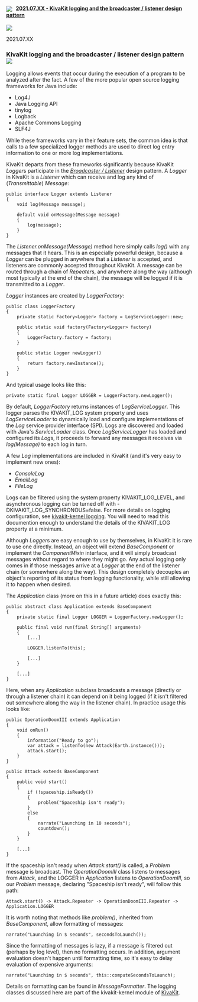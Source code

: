 
#### <img src="https://state-of-the-art.org/graphics/kivakit/kivakit-32.png" srcset="https://state-of-the-art.org/graphics/kivakit/kivakit-32-2x.png 2x" style="vertical-align:middle"/> &nbsp; [2021.07.XX - KivaKit logging and the broadcaster / listener design pattern](#converters)  

<img src="https://www.kivakit.org/images/horizontal-line-512.png" srcset="https://www.kivakit.org/images/horizontal-line-512-2x.png 2x" />
<a name = "converters"></a>

2021.07.XX

### KivaKit logging and the broadcaster / listener design pattern &nbsp; <img src="https://state-of-the-art.org/graphics/log/log-32.png" srcset="https://state-of-the-art.org/graphics/log/log-32-2x.png 2x" style="vertical-align:baseline"/>

Logging allows events that occur during the execution of a program to be analyzed after the fact. A few of the more popular open source logging frameworks for Java include:

* Log4J
* Java Logging API
* tinylog
* Logback
* Apache Commons Logging
* SLF4J

While these frameworks vary in their feature sets, the common idea is that calls to a few specialized logger methods are used to direct log entry information to one or more log implementations. 

KivaKit departs from these frameworks significantly because KivaKit *Logger*s participate in the [*Broadcaster / Listener*](#broadcaster) design pattern. A *Logger* in KivaKit is a *Listener* which can receive and log any kind of (*Transmittable*) *Message*:

    public interface Logger extends Listener
    {
        void log(Message message);
    
        default void onMessage(Message message)
        {
            log(message);
        }
    }

The *Listener.onMessage(Message)* method here simply calls *log()* with any messages that it hears. This is an especially powerful design, because a *Logger* can be plugged in anywhere that a *Listener* is accepted, and listeners are commonly accepted throughout KivaKit. A message can be routed through a chain of *Repeater*s, and anywhere along the way (although most typically at the end of the chain), the message will be logged if it is transmitted to a *Logger*.

*Logger* instances are created by *LoggerFactory*:

    public class LoggerFactory
    {
        private static Factory<Logger> factory = LogServiceLogger::new;
    
        public static void factory(Factory<Logger> factory)
        {
            LoggerFactory.factory = factory;
        }
    
        public static Logger newLogger()
        {
            return factory.newInstance();
        }
    }

And typical usage looks like this:

    private static final Logger LOGGER = LoggerFactory.newLogger();

By default, *LoggerFactory* returns instances of *LogServiceLogger*. This logger parses the KIVAKIT_LOG system property and uses *LogServiceLoader* to dynamically load and configure implementations of the *Log* service provider interface (SPI). Logs are discovered and loaded with Java's *ServiceLoader* class. Once *LogServiceLogger* has loaded and configured its *Log*s, it proceeds to forward any messages it receives via *log(Message)* to each log in turn.

A few *Log* implementations are included in KivaKit (and it's very easy to implement new ones):

* *ConsoleLog*
* *EmailLog*
* *FileLog*

Logs can be filtered using the system property KIVAKIT_LOG_LEVEL, and asynchronous logging can be turned off with -DKIVAKIT_LOG_SYNCHRONOUS=false. For more details on logging configuration, see [kivakit-kernel logging](https://github.com/Telenav/kivakit/blob/master/kivakit-kernel/documentation/logging.md). You will need to read this documention enough to understand the details of the KIVAKIT_LOG property at a minimum.

Although *Logger*s are easy enough to use by themselves, in KivaKit it is rare to use one directly. Instead, an object will extend *BaseComponent* or implement the *ComponentMixin* interface, and it will simply broadcast messages without regard to where they might go. Any actual logging only comes in if those messages arrive at a *Logger* at the end of the listener chain (or somewhere along the way). This design completely decouples an object's reporting of its status from logging functionality, while still allowing it to happen when desired.

The *Application* class (more on this in a future article) does exactly this:

    public abstract class Application extends BaseComponent
    {
        private static final Logger LOGGER = LoggerFactory.newLogger();
    
        public final void run(final String[] arguments)
        {
            [...]
        
            LOGGER.listenTo(this);
             
            [...]
        }
        
        [...]
    }

Here, when any *Application* subclass broadcasts a message (directly or through a listener chain) it can depend on it being logged (if it isn't filtered out somewhere along the way in the listener chain). In practice usage this looks like:

    public OperationDoomIII extends Application
    {
        void onRun()
        {
            information("Ready to go");
            var attack = listenTo(new Attack(Earth.instance()));
            attack.start();
        }
    }
    
    public Attack extends BaseComponent
    {
        public void start()
        {
            if (!spaceship.isReady())
            {
                problem("Spaceship isn't ready");
            }
            else
            {
                narrate("Launching in 10 seconds");
                countdown();
            }
        }
        
        [...]
    }

If the spaceship isn't ready when *Attack.start()* is called, a *Problem* message is broadcast. The *OperationDoomIII* class listens to messages from *Attack*, and the LOGGER in *Application* listens to *OperationDoomIII*, so our *Problem* message, declaring "Spaceship isn't ready", will follow this path:

    Attack.start() -> Attack.Repeater -> OperationDoomIII.Repeater -> Application.LOGGER

It is worth noting that methods like *problem()*, inherited from *BaseComponent*, allow formatting of messages:

    narrate("Launching in $ seconds", secondsToLaunch());

Since the formatting of messages is lazy, if a message is filtered out (perhaps by log level), then no formatting occurs. In addition, argument evaluation doesn't happen until formatting time, so it's easy to delay evaluation of expensive arguments:

    narrate("Launching in $ seconds", this::computeSecondsToLaunch);

Details on formatting can be found in *MessageFormatter*. The logging classes discussed here are part of the kivakit-kernel module of [KivaKit](https://www.kivakit.org).
